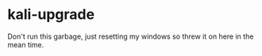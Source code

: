 # kali-upgrade

Don't run this garbage, just resetting my windows so threw it on here in the mean time. 
